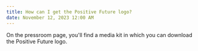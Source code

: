 ```yaml
---
title: How can I get the Positive Future logo?
date: November 12, 2023 12:00 AM
---
```

On the pressroom page, you'll find a media kit in which you can download the Positive Future logo.